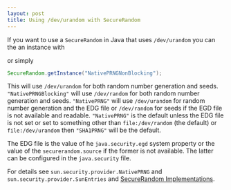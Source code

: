 ```yaml
---
layout: post
title: Using /dev/urandom with SecureRandom
---
```


If you want to use a `SecureRandom` in Java that uses `/dev/urandom` you can the an instance with

or simply

```java
SecureRandom.getInstance("NativePRNGNonBlocking");
```

This will use `/dev/urandom` for both random number generation and seeds. `"NativePRNGBlocking"` will use `/dev/random` for both random number generation and seeds. `"NativePRNG"` will use `/dev/urandom` for random number generation and the EDG file or `/dev/random` for seeds if the EGD file is not available and readable. `"NativePRNG"` is the default unless the EDG file is not set or set to something other than `file:/dev/random` (the default) or `file:/dev/urandom` then `"SHA1PRNG"` will be the default.

The EDG file is the value of he `java.security.egd` system property or the value of the `securerandom.source` if the former is not available. The latter can be configured in the `java.security` file.

For details see `sun.security.provider.NativePRNG` and `sun.security.provider.SunEntries` and [SecureRandom Implementations](https://docs.oracle.com/javase/9/security/oracleproviders.htm#JSSEC-GUID-9DC4ADD5-6D01-4B2E-9E85-B88E3BEE7453).

